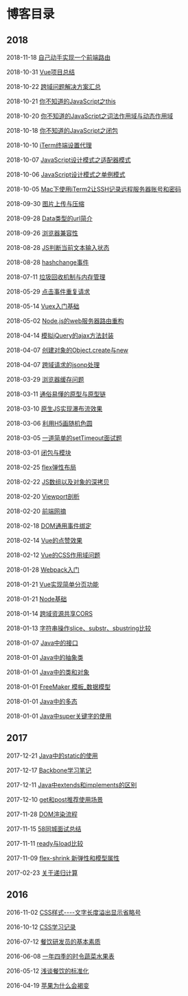 # 博客目录

## 2018

2018-11-18 [自己动手实现一个前端路由](https://blog.haohome.top/2018/11/18/JavaScript/%E8%87%AA%E5%B7%B1%E5%8A%A8%E6%89%8B%E5%AE%9E%E7%8E%B0%E4%B8%80%E4%B8%AA%E5%89%8D%E7%AB%AF%E8%B7%AF%E7%94%B1/)

2018-10-31 [Vue项目总结](https://blog.haohome.top/2018/10/31/Program/Vue%E9%A1%B9%E7%9B%AE%E6%80%BB%E7%BB%93/)

2018-10-22 [跨域问题解决方案汇总](https://blog.haohome.top/2018/10/22/Interview/%E8%B7%A8%E5%9F%9F%E9%97%AE%E9%A2%98%E8%A7%A3%E5%86%B3%E6%96%B9%E6%A1%88%E6%B1%87%E6%80%BB/)

2018-10-21 [你不知道的JavaScript之this](https://blog.haohome.top/2018/10/21/JavaScript/%E4%BD%A0%E4%B8%8D%E7%9F%A5%E9%81%93%E7%9A%84JavaScript%E4%B9%8Bthis/)

2018-10-20 [你不知道的JavaScript之词法作用域与动态作用域](https://blog.haohome.top/2018/10/20/JavaScript/%E4%BD%A0%E4%B8%8D%E7%9F%A5%E9%81%93%E7%9A%84JavaScript%E4%B9%8B%E8%AF%8D%E6%B3%95%E4%BD%9C%E7%94%A8%E5%9F%9F%E4%B8%8E%E5%8A%A8%E6%80%81%E4%BD%9C%E7%94%A8%E5%9F%9F/)

2018-10-18 [你不知道的JavaScript之闭包](https://blog.haohome.top/2018/10/18/JavaScript/%E4%BD%A0%E4%B8%8D%E7%9F%A5%E9%81%93%E7%9A%84JavaScript%E4%B9%8B%E9%97%AD%E5%8C%85/)

2018-10-10 [iTerm终端设置代理](https://blog.haohome.top/2018/10/10/Mac&PC/iTerm%20%E7%BB%88%E7%AB%AF%E8%AE%BE%E7%BD%AE%E4%BB%A3%E7%90%86/)

2018-10-07  [JavaScript设计模式之适配器模式](https://blog.haohome.top/2018/10/07/JavaScript/JavaScript%E8%AE%BE%E8%AE%A1%E6%A8%A1%E5%BC%8F%E4%B9%8B%E9%80%82%E9%85%8D%E5%99%A8%E6%A8%A1%E5%BC%8F/)

2018-10-06 [JavaScript设计模式之单例模式](https://blog.haohome.top/2018/10/06/JavaScript/JavaScript%E8%AE%BE%E8%AE%A1%E6%A8%A1%E5%BC%8F%E4%B9%8B%E5%8D%95%E4%BE%8B%E6%A8%A1%E5%BC%8F/)

2018-10-05 [Mac下使用iTerm2让SSH记录远程服务器账号和密码](https://blog.haohome.top/2018/10/05/Mac&PC/Mac%E4%B8%8B%E4%BD%BF%E7%94%A8iTerm2%E8%AE%A9SSH%E8%AE%B0%E5%BD%95%E8%BF%9C%E7%A8%8B%E6%9C%8D%E5%8A%A1%E5%99%A8%E8%B4%A6%E5%8F%B7%E5%92%8C%E5%AF%86%E7%A0%81/)

2018-09-30 [图片上传与压缩](https://blog.haohome.top/2018/09/30/Program/%E5%9B%BE%E7%89%87%E4%B8%8A%E4%BC%A0%E4%B8%8E%E5%8E%8B%E7%BC%A9/)

2018-09-28 [Data类型的url简介](https://blog.haohome.top/2018/09/28/HTML5&CSS/Data%E7%B1%BB%E5%9E%8B%E7%9A%84Url%E7%AE%80%E4%BB%8B/)

2018-09-26 [浏览器兼容性](https://blog.haohome.top/2018/09/26/Program/%E6%B5%8F%E8%A7%88%E5%99%A8%E5%85%BC%E5%AE%B9%E6%80%A7%E6%80%BB%E7%BB%93/)

2018-08-28 [JS判断当前文本输入状态](https://blog.haohome.top/2018/08/28/Program/js%E5%88%A4%E6%96%AD%E5%BD%93%E5%89%8D%E6%96%87%E6%9C%AC%E8%BE%93%E5%85%A5%E7%8A%B6%E6%80%81/)

2018-08-28 [hashchange事件](https://blog.haohome.top/2018/08/28/Program/hashchange%E4%BA%8B%E4%BB%B6/)

2018-07-11 [垃圾回收机制与内存管理](https://blog.haohome.top/2018/07/11/JavaScript/%E5%9E%83%E5%9C%BE%E5%9B%9E%E6%94%B6%E6%9C%BA%E5%88%B6%E4%B8%8E%E5%86%85%E5%AD%98%E7%AE%A1%E7%90%86/)

2018-05-29 [点击事件重复请求](https://blog.haohome.top/2018/05/29/JavaScript/%E7%82%B9%E5%87%BB%E4%BA%8B%E4%BB%B6%E9%87%8D%E5%A4%8D%E8%AF%B7%E6%B1%82/)

2018-05-14 [Vuex入门基础](https://blog.haohome.top/2018/05/14/JavaScript/Vuex%E5%85%A5%E9%97%A8%E5%9F%BA%E7%A1%80/)

2018-05-02 [Node.js的web服务器路由重构](https://blog.haohome.top/2018/05/02/JavaScript/Node.js%E7%9A%84web%E6%9C%8D%E5%8A%A1%E5%99%A8%E8%B7%AF%E7%94%B1%E9%87%8D%E6%9E%84/)

2018-04-14 [模拟jQuery的ajax方法封装](https://blog.haohome.top/2018/04/14/JavaScript/%E6%A8%A1%E6%8B%9FjQuery%E7%9A%84ajax%E6%96%B9%E6%B3%95%E5%B0%81%E8%A3%85/)

2018-04-07 [创建对象的Object.create与new](https://blog.haohome.top/2018/04/07/JavaScript/%E5%88%9B%E5%BB%BA%E5%AF%B9%E8%B1%A1%E7%9A%84Object.create%E4%B8%8Enew/)

2018-04-07 [跨域请求的jsonp处理](https://blog.haohome.top/2018/04/07/Web/%E8%B7%A8%E5%9F%9F%E8%AF%B7%E6%B1%82%E7%9A%84jsonp%E5%A4%84%E7%90%86/)

2018-03-29 [浏览器缓存问题](https://blog.haohome.top/2018/03/29/Web/%E6%B5%8F%E8%A7%88%E5%99%A8%E7%BC%93%E5%AD%98%E9%97%AE%E9%A2%98/)

2018-03-11 [通俗易懂的原型与原型链](https://blog.haohome.top/2018/03/11/JavaScript/%E9%80%9A%E4%BF%97%E6%98%93%E6%87%82%E7%9A%84%E5%8E%9F%E5%9E%8B%E4%B8%8E%E5%8E%9F%E5%9E%8B%E9%93%BE/)

2018-03-10 [原生JS实现瀑布流效果](https://blog.haohome.top/2018/03/10/JavaScript/%E5%8E%9F%E7%94%9Fjs%E5%AE%9E%E7%8E%B0%E7%80%91%E5%B8%83%E6%B5%81%E6%95%88%E6%9E%9C/)

2018-03-06 [利用H5画随机色圆](https://blog.haohome.top/2018/03/06/HTML5&CSS/%E5%88%A9%E7%94%A8H5%E7%94%BB%E9%9A%8F%E6%9C%BA%E8%89%B2%E5%9C%86/)

2018-03-05 [一道简单的setTimeout面试题](https://blog.haohome.top/2018/03/05/Web/%E4%B8%80%E9%81%93%E7%AE%80%E5%8D%95%E7%9A%84JavaScript%E9%9D%A2%E8%AF%95%E9%A2%98/)

2018-03-01 [闭包与模块](https://blog.haohome.top/2018/03/01/JavaScript/%E9%97%AD%E5%8C%85%E4%B8%8E%E6%A8%A1%E5%9D%97/)

2018-02-25 [flex弹性布局](https://blog.haohome.top/2018/02/25/HTML5&CSS/Flex%E5%B8%83%E5%B1%80/)

2018-02-22 [JS数组以及对象的深拷贝](https://blog.haohome.top/2018/02/22/JavaScript/javascript%20%E6%95%B0%E7%BB%84%E4%BB%A5%E5%8F%8A%E5%AF%B9%E8%B1%A1%E7%9A%84%E6%B7%B1%E6%8B%B7%E8%B4%9D/)

2018-02-20 [Viewport剖析](https://blog.haohome.top/2018/02/20/HTML5&CSS/viewports%E5%89%96%E6%9E%90/)

2018-02-20 [前端网摘](https://blog.haohome.top/2018/02/20/Web/%E5%89%8D%E7%AB%AF%E7%BD%91%E6%91%98/)

2018-02-18 [DOM通用事件绑定](https://blog.haohome.top/2018/02/18/JavaScript/DOM%E9%80%9A%E7%94%A8%E4%BA%8B%E4%BB%B6%E7%BB%91%E5%AE%9A/)

2018-02-14 [Vue的点赞效果](https://blog.haohome.top/2018/02/14/JavaScript/Vue%E7%9A%84%E7%82%B9%E8%B5%9E%E6%95%88%E6%9E%9C/)

2018-02-12  [Vue的CSS作用域问题](https://blog.haohome.top/2018/02/12/JavaScript/Vue%E7%9A%84CSS%E4%BD%9C%E7%94%A8%E5%9F%9F%E9%97%AE%E9%A2%98/)

2018-01-28 [Webpack入门](https://blog.haohome.top/2018/01/28/JavaScript/webpack%E5%85%A5%E9%97%A8/)

2018-01-21 [Vue实现简单分页功能](https://blog.haohome.top/2018/01/21/JavaScript/Vue%E5%AE%9E%E7%8E%B0%E7%AE%80%E5%8D%95%E5%88%86%E9%A1%B5%E5%8A%9F%E8%83%BD/)

2018-01-21 [Node基础](https://blog.haohome.top/2018/01/21/JavaScript/Node_%E5%9F%BA%E7%A1%80/)

2018-01-14 [跨域资源共享CORS](https://blog.haohome.top/2018/01/14/Web/%E8%B7%A8%E5%9F%9F%E8%B5%84%E6%BA%90%E5%85%B1%E4%BA%AB%20CORS/)

2018-01-13 [字符串操作slice、substr、sbustring比较](https://blog.haohome.top/2018/01/13/JavaScript/%E5%AD%97%E7%AC%A6%E4%B8%B2%E6%93%8D%E4%BD%9Cslice%E3%80%81substr%E3%80%81substring%E6%AF%94%E8%BE%83/)

2018-01-07 [Java中的接口](https://blog.haohome.top/2018/01/07/Java/Java%E4%B8%AD%E7%9A%84%E6%8E%A5%E5%8F%A3/)

2018-01-01 [Java中的抽象类](https://blog.haohome.top/2018/01/01/Java/Java%E4%B8%AD%E7%9A%84%E6%8A%BD%E8%B1%A1%E7%B1%BB/)

2018-01-01 [Java中的类和对象](https://blog.haohome.top/2018/01/01/Java/Java%E4%B8%AD%E7%9A%84%E7%B1%BB%E5%92%8C%E5%AF%B9%E8%B1%A1/)

2018-01-01 [FreeMaker 模板_数据模型](https://blog.haohome.top/2018/01/01/Java/FreeMaker%20%E6%A8%A1%E6%9D%BF_%E6%95%B0%E6%8D%AE%E6%A8%A1%E5%9E%8B/)

2018-01-01 [Java中的多态](https://blog.haohome.top/2018/01/01/Java/Java%E4%B8%AD%E7%9A%84%E5%A4%9A%E6%80%81/)

2018-01-01 [Java中super关键字的使用](https://blog.haohome.top/2018/01/01/Java/Java%E4%B8%ADsuper%E5%85%B3%E9%94%AE%E5%AD%97%E7%9A%84%E4%BD%BF%E7%94%A8/)

## 2017

2017-12-21 [Java中的static的使用](https://blog.haohome.top/2017/12/21/Java/Java%20%E4%B8%AD%E7%9A%84%20static%20%E4%BD%BF%E7%94%A8/)

2017-12-17 [Backbone学习笔记](https://blog.haohome.top/2017/12/17/JavaScript/Backbone-study-note/)

2017-12-11 [Java中extends和implements的区别](https://blog.haohome.top/2017/12/11/Java/Java%E4%B8%ADextends%E5%92%8Cimplements%E5%8C%BA%E5%88%AB/)

2017-12-10 [get和post推荐使用场景](https://blog.haohome.top/2017/12/10/Java/get%E5%92%8Cpost%E6%8E%A8%E8%8D%90%E4%BD%BF%E7%94%A8%E5%9C%BA%E6%99%AF/)

2017-11-28 [DOM渲染流程](https://blog.haohome.top/2017/11/28/JavaScript/DOM%E6%B8%B2%E6%9F%93/)

2017-11-15 [58同城面试总结](https://blog.haohome.top/2017/11/15/Web/58%E9%9D%A2%E8%AF%95%E6%80%BB%E7%BB%93/)

2017-11-11 [ready与load比较](https://blog.haohome.top/2017/11/11/JavaScript/ready%E4%B8%8Eload/)

2017-11-09 [flex-shrink 新弹性和模型属性](https://blog.haohome.top/2017/11/09/HTML5&CSS/flex-shrink%20%20%E6%96%B0%E5%BC%B9%E6%80%A7%E7%9B%92%E6%A8%A1%E5%9E%8B%E5%B1%9E%E6%80%A7/)

2017-02-23 [关于递归计算](https://blog.haohome.top/2017/02/23/JavaScript/%E5%85%B3%E4%BA%8E%E9%80%92%E5%BD%92%E8%AE%A1%E7%AE%97/)

## 2016

2016-11-02 [CSS样式----文字长度溢出显示省略号](https://blog.haohome.top/2016/11/02/HTML5&CSS/CSS%E6%A0%B7%E5%BC%8F---%E6%96%87%E5%AD%97%E9%95%BF%E5%BA%A6%E6%BA%A2%E5%87%BA%E6%98%BE%E7%A4%BA%E7%9C%81%E7%95%A5%E5%8F%B7/)

2016-10-12 [CSS学习记录](https://blog.haohome.top/2016/10/12/HTML5&CSS/CSS%E5%AD%A6%E4%B9%A0%E8%AE%B0%E5%BD%95/)

2016-07-12 [餐饮研发员的基本素质](https://blog.haohome.top/2016/07/12/Food/%E9%A4%90%E9%A5%AE%E7%A0%94%E5%8F%91%E5%91%98%E7%9A%84%E5%9F%BA%E6%9C%AC%E7%B4%A0%E8%B4%A8/)

2016-06-08 [一年四季的时令蔬菜水果表](https://blog.haohome.top/2016/06/08/Food/%E4%B8%80%E5%B9%B4%E5%9B%9B%E5%AD%A3%E7%9A%84%E6%97%B6%E4%BB%A4%E8%94%AC%E8%8F%9C%E6%B0%B4%E6%9E%9C%E8%A1%A8/)

2016-05-12 [浅谈餐饮的标准化](https://blog.haohome.top/2016/05/12/Food/%E6%B5%85%E8%B0%88%E9%A4%90%E9%A5%AE%E7%9A%84%E6%A0%87%E5%87%86%E5%8C%96/)

2016-04-19 [苹果为什么会褐变](https://blog.haohome.top/2016/04/19/Food/%E8%8B%B9%E6%9E%9C%E4%B8%BA%E4%BB%80%E4%B9%88%E4%BC%9A%E8%A4%90%E5%8F%98/)
